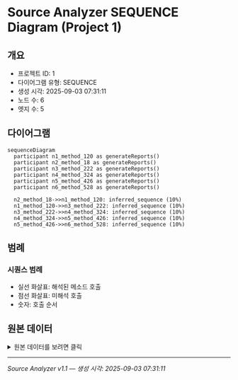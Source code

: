 # Source Analyzer SEQUENCE Diagram (Project 1)

## 개요
- 프로젝트 ID: 1
- 다이어그램 유형: SEQUENCE
- 생성 시각: 2025-09-03 07:31:11
- 노드 수: 6
- 엣지 수: 5

## 다이어그램

```mermaid
sequenceDiagram
  participant n1_method_120 as generateReports()
  participant n2_method_18 as generateReports()
  participant n3_method_222 as generateReports()
  participant n4_method_324 as generateReports()
  participant n5_method_426 as generateReports()
  participant n6_method_528 as generateReports()

  n2_method_18->>n1_method_120: inferred_sequence (10%)
  n1_method_120->>n3_method_222: inferred_sequence (10%)
  n3_method_222->>n4_method_324: inferred_sequence (10%)
  n4_method_324->>n5_method_426: inferred_sequence (10%)
  n5_method_426->>n6_method_528: inferred_sequence (10%)
```

## 범례

### 시퀀스 범례
- 실선 화살표: 해석된 메소드 호출
- 점선 화살표: 미해석 호출
- 숫자: 호출 순서

## 원본 데이터

<details>
<summary>원본 데이터를 보려면 클릭</summary>

노드 목록 (6)
```json
  method:18: generateReports() (method)
  method:120: generateReports() (method)
  method:222: generateReports() (method)
  method:324: generateReports() (method)
  method:426: generateReports() (method)
  method:528: generateReports() (method)
```

엣지 목록 (5)
```json
  method:18 -> method:120 (inferred_sequence)
  method:120 -> method:222 (inferred_sequence)
  method:222 -> method:324 (inferred_sequence)
  method:324 -> method:426 (inferred_sequence)
  method:426 -> method:528 (inferred_sequence)
```

</details>

---
*Source Analyzer v1.1 — 생성 시각: 2025-09-03 07:31:11*